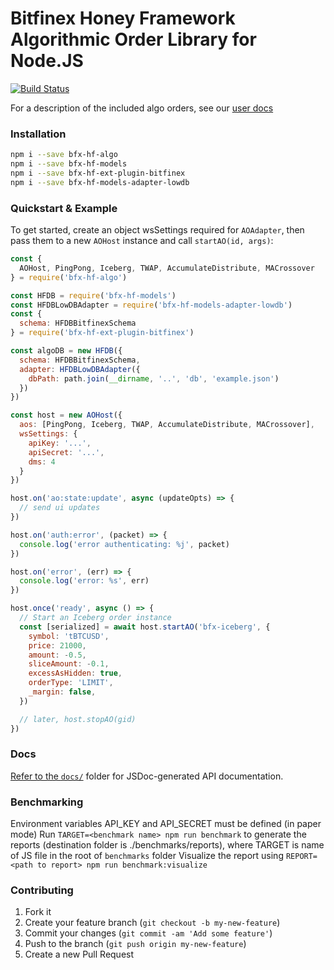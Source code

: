 # Bitfinex Honey Framework Algorithmic Order Library for Node.JS

[![Build Status](https://travis-ci.org/bitfinexcom/bfx-hf-algo.svg?branch=master)](https://travis-ci.org/bitfinexcom/bfx-hf-algo)

For a description of the included algo orders, see our [user docs](./user-docs.md)

### Installation

```bash
npm i --save bfx-hf-algo
npm i --save bfx-hf-models
npm i --save bfx-hf-ext-plugin-bitfinex
npm i --save bfx-hf-models-adapter-lowdb
```

### Quickstart & Example

To get started, create an object wsSettings required for `AOAdapter`,
then pass them to a new `AOHost` instance and call `startAO(id, args)`:

```js
const {
  AOHost, PingPong, Iceberg, TWAP, AccumulateDistribute, MACrossover
} = require('bfx-hf-algo')

const HFDB = require('bfx-hf-models')
const HFDBLowDBAdapter = require('bfx-hf-models-adapter-lowdb')
const {
  schema: HFDBBitfinexSchema
} = require('bfx-hf-ext-plugin-bitfinex')

const algoDB = new HFDB({
  schema: HFDBBitfinexSchema,
  adapter: HFDBLowDBAdapter({
    dbPath: path.join(__dirname, '..', 'db', 'example.json')
  })
})

const host = new AOHost({
  aos: [PingPong, Iceberg, TWAP, AccumulateDistribute, MACrossover],
  wsSettings: {
    apiKey: '...',
    apiSecret: '...',
    dms: 4
  }
})

host.on('ao:state:update', async (updateOpts) => {
  // send ui updates
})

host.on('auth:error', (packet) => {
  console.log('error authenticating: %j', packet)
})

host.on('error', (err) => {
  console.log('error: %s', err)
})

host.once('ready', async () => {
  // Start an Iceberg order instance
  const [serialized] = await host.startAO('bfx-iceberg', {
    symbol: 'tBTCUSD',
    price: 21000,
    amount: -0.5,
    sliceAmount: -0.1,
    excessAsHidden: true,
    orderType: 'LIMIT',
    _margin: false,
  })

  // later, host.stopAO(gid)
})
```

### Docs

[Refer to the `docs/`](/docs) folder for JSDoc-generated API documentation.

### Benchmarking

Environment variables API_KEY and API_SECRET must be defined (in paper mode)
Run `TARGET=<benchmark name> npm run benchmark` to generate the reports (destination folder is ./benchmarks/reports),
where TARGET is name of JS file in the root of `benchmarks` folder
Visualize the report using `REPORT=<path to report> npm run benchmark:visualize`

### Contributing

1. Fork it
2. Create your feature branch (`git checkout -b my-new-feature`)
3. Commit your changes (`git commit -am 'Add some feature'`)
4. Push to the branch (`git push origin my-new-feature`)
5. Create a new Pull Request
